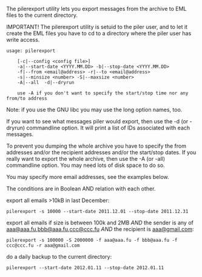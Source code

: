 

The pilerexport utility lets you export messages from the archive to EML files to the current directory.

IMPORTANT! The pilerexport utility is setuid to the piler user, and to let it create the EML files you have to cd to a directory where the piler user has write access.

```
usage: pilerexport 

    [-c|--config <config file>] 
    -a|--start-date <YYYY.MM.DD> -b|--stop-date <YYYY.MM.DD> 
    -f|--from <email@address> -r|--to <email@address>
    -s|--minsize <number> -S|--maxsize <number>
    -A|--all  -d|--dryrun 

    use -A if you don't want to specify the start/stop time nor any from/to address
```

Note: if you use the GNU libc you may use the long option names, too.

If you want to see what messages piler would export, then use the -d (or -dryrun) commandline option. It will print a list of IDs associated with each messages.

To prevent you dumping the whole archive you have to specify the from addresses and/or the recipient addresses and/or the start/stop dates. If you really want to export the whole archive, then use the -A (or -all) commandline option. You may need lots of disk space to do so.

You may specify more email addresses, see the examples below.

The conditions are in Boolean AND relation with each other.

export all emails >10kB in last December:

```
pilerexport -s 10000 --start-date 2011.12.01 --stop-date 2011.12.31
```

export all emails if size is between 100k and 2MB _AND_ the sender is any of aaa@aaa.fu,bbb@aaa.fu,ccc@ccc.fu _AND_ the recipient is aaa@gmail.com:

```
pilerexport -s 100000 -S 2000000 -f aaa@aaa.fu -f bbb@aaa.fu -f ccc@ccc.fu -r aaa@gmail.com
```

do a daily backup to the current directory:

```
pilerexport --start-date 2012.01.11 --stop-date 2012.01.11
```
